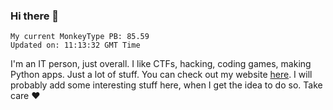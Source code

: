 ### Hi there 👋
<!-- PB START -->
```
My current MonkeyType PB: 85.59
Updated on: 11:13:32 GMT Time
```
<!-- PB END -->
I'm an IT person, just overall. I like CTFs, hacking, coding games, making Python apps. Just a lot of stuff.
You can check out my website [here](https://skill3472.github.io/).
I will probably add some interesting stuff here, when I get the idea to do so. Take care ❤️
